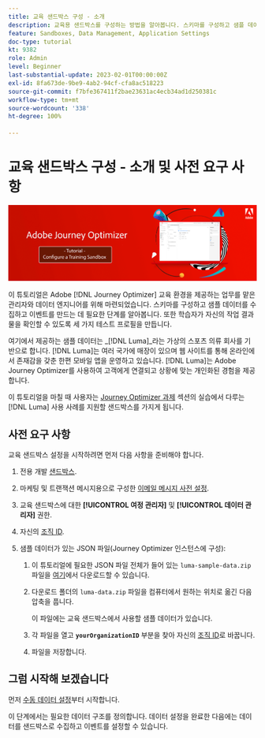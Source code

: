 ```yaml
---
title: 교육 샌드박스 구성 - 소개
description: 교육용 샌드박스를 구성하는 방법을 알아봅니다. 스키마를 구성하고 샘플 데이터를 수집하고 이벤트를 만드는 데 필요한 단계를 수행합니다.
feature: Sandboxes, Data Management, Application Settings
doc-type: tutorial
kt: 9382
role: Admin
level: Beginner
last-substantial-update: 2023-02-01T00:00:00Z
exl-id: 8fa673de-9be9-4ab2-94cf-cfa8ac518223
source-git-commit: f7bfe367411f2bae23631ac4ecb34ad1d250381c
workflow-type: tm+mt
source-wordcount: '338'
ht-degree: 100%

---
```


# 교육 샌드박스 구성 - 소개 및 사전 요구 사항

![배너 튜토리얼 - 교육 샌드박스 구성](./assets/ajo-banner-configure-training-sandbox.png)

이 튜토리얼은 Adobe [!DNL Journey Optimizer] 교육 환경을 제공하는 업무를 맡은 관리자와 데이터 엔지니어를 위해 마련되었습니다. 스키마를 구성하고 샘플 데이터를 수집하고 이벤트를 만드는 데 필요한 단계를 알아봅니다. 또한 학습자가 자신의 작업 결과물을 확인할 수 있도록 세 가지 테스트 프로필을 만듭니다.

여기에서 제공하는 샘플 데이터는 _[!DNL Luma]_라는 가상의 스포츠 의류 회사를 기반으로 합니다. [!DNL Luma]는 여러 국가에 매장이 있으며 웹 사이트를 통해 온라인에서 존재감을 갖춘 한편 모바일 앱을 운영하고 있습니다. [!DNL Luma]는 Adobe Journey Optimizer를 사용하여 고객에게 연결되고 상황에 맞는 개인화된 경험을 제공합니다.

이 튜토리얼을 마칠 때 사용자는 [Journey Optimizer 과제](/help/challenges/introduction-and-prerequisites.md) 섹션의 실습에서 다루는 [!DNL Luma] 사용 사례를 지원할 샌드박스를 가지게 됩니다.

## 사전 요구 사항

교육 샌드박스 설정을 시작하려면 먼저 다음 사항을 준비해야 합니다.

1. 전용 개발 [샌드박스](https://experienceleague.adobe.com/docs/journey-optimizer-learn/tutorials/access-control/create-and-manage-sandboxes.html?lang=ko).

1. 마케팅 및 트랜잭션 메시지용으로 구성한 [이메일 메시지 사전 설정](https://experienceleague.adobe.com/docs/journey-optimizer-learn/tutorials/configuration/channel-configuration/set-up-email-channel.html?lang=ko).

1. 교육 샌드박스에 대한 **[!UICONTROL 여정 관리자]** 및 **[!UICONTROL 데이터 관리자]** 권한.

1. 자신의 [조직 ID](https://experienceleague.adobe.com/docs/core-services/interface/administration/organizations.html?lang=ko).

1. 샘플 데이터가 있는 JSON 파일(Journey Optimizer 인스턴스에 구성):

   1. 이 튜토리얼에 필요한 JSON 파일 전체가 들어 있는 `luma-sample-data.zip` 파일을 [여기](/help/tutorial-configure-a-training-sandbox/assets/luma-data/luma-sample-data.zip)에서 다운로드할 수 있습니다.

   1. 다운로드 폴더의 `luma-data.zip` 파일을 컴퓨터에서 원하는 위치로 옮긴 다음 압축을 풉니다.

      이 파일에는 교육 샌드박스에서 사용할 샘플 데이터가 있습니다.

   1. 각 파일을 열고 **`yourOrganizationID`** 부분을 찾아 자신의 [조직 ID](https://experienceleague.adobe.com/docs/core-services/interface/administration/organizations.html?lang=ko)로 바꿉니다.

   1. 파일을 저장합니다.

## 그럼 시작해 보겠습니다

먼저 [수동 데이터 설정](/help/tutorial-configure-a-training-sandbox/manual-data-set-up.md)부터 시작합니다.

이 단계에서는 필요한 데이터 구조를 정의합니다. 데이터 설정을 완료한 다음에는 데이터를 샌드박스로 수집하고 이벤트를 설정할 수 있습니다.
